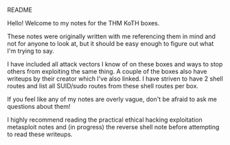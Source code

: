 README

Hello! Welcome to my notes for the THM KoTH boxes.

These notes were originally written with me referencing them in mind and not for anyone to look at, but it should be easy enough to figure out what I'm trying to say.

I have included all attack vectors I know of on these boxes and ways to stop others from exploiting the same thing. A couple of the boxes also have writeups by their creator which I've also linked. I have striven to have 2 shell routes and list all SUID/sudo routes from these shell routes per box.

If you feel like any of my notes are overly vague, don't be afraid to ask me questions about them!

I highly recommend reading the practical ethical hacking exploitation metasploit notes and (in progress) the reverse shell note before attempting to read these writeups.